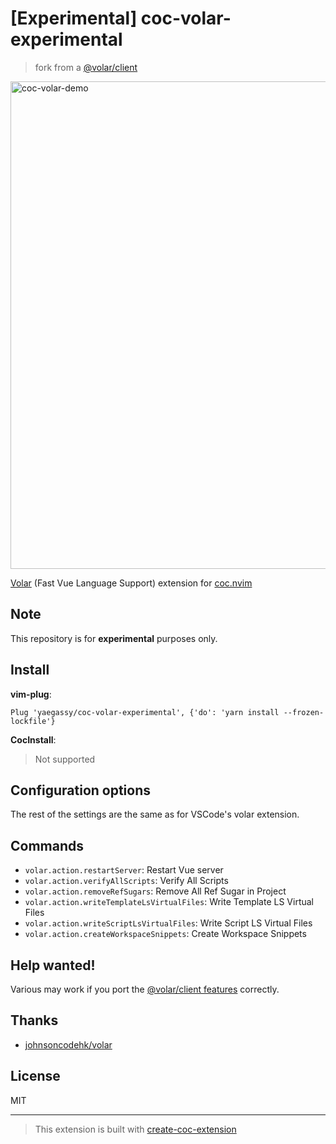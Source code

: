 # [Experimental] coc-volar-experimental

> fork from a [@volar/client](https://github.com/johnsoncodehk/volar/tree/master/packages/client)

<img width="780" alt="coc-volar-demo" src="https://user-images.githubusercontent.com/188642/127477834-461c3565-143a-4ce7-bd78-e68b8b304480.gif">

[Volar](https://marketplace.visualstudio.com/items?itemName=johnsoncodehk.volar) (Fast Vue Language Support) extension for [coc.nvim](https://github.com/neoclide/coc.nvim)

## Note

This repository is for **experimental** purposes only.

## Install

**vim-plug**:

```vim
Plug 'yaegassy/coc-volar-experimental', {'do': 'yarn install --frozen-lockfile'}
```

**CocInstall**:

> Not supported

## Configuration options

The rest of the settings are the same as for VSCode's volar extension.

## Commands

- `volar.action.restartServer`: Restart Vue server
- `volar.action.verifyAllScripts`: Verify All Scripts
- `volar.action.removeRefSugars`: Remove All Ref Sugar in Project
- `volar.action.writeTemplateLsVirtualFiles`: Write Template LS Virtual Files
- `volar.action.writeScriptLsVirtualFiles`: Write Script LS Virtual Files
- `volar.action.createWorkspaceSnippets`: Create Workspace Snippets

## Help wanted!

Various may work if you port the [@volar/client features](https://github.com/johnsoncodehk/volar/tree/master/packages/client/src/features) correctly.

## Thanks

- [johnsoncodehk/volar](https://github.com/johnsoncodehk/volar)

## License

MIT

---

> This extension is built with [create-coc-extension](https://github.com/fannheyward/create-coc-extension)
